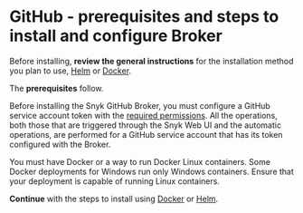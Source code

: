 # GitHub - prerequisites and steps to install and configure Broker

Before installing, **review the general instructions** for the installation method you plan to use, [Helm](../install-and-configure-broker-using-helm.md) or [Docker](../install-and-configure-broker-using-docker.md).

The **prerequisites** follow.

Before installing the Snyk GitHub Broker, you must configure a GitHub service account token with the [required permissions](../../../../scm-ide-and-ci-cd-integrations/snyk-scm-integrations/github.md#required-permissions-scope-for-the-github-integration). All the operations, both those that are triggered through the Snyk Web UI and the automatic operations, are performed for a GitHub service account that has its token configured with the Broker.

You must have Docker or a way to run Docker Linux containers. Some Docker deployments for Windows run only Windows containers. Ensure that your deployment is capable of running Linux containers.

**Continue** with the steps to install using [Docker](broker-example-set-up-snyk-broker-with-github.md) or [Helm](githhub.com-install-and-configure-using-helm.md).
